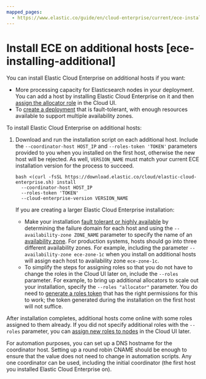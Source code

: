 ```yaml
---
mapped_pages:
  - https://www.elastic.co/guide/en/cloud-enterprise/current/ece-installing-additional.html
---
```


# Install ECE on additional hosts [ece-installing-additional]

You can install Elastic Cloud Enterprise on additional hosts if you want:

* More processing capacity for Elasticsearch nodes in your deployment. You can add a host by installing Elastic Cloud Enterprise on it and then [assign the allocator role](assign-roles-to-hosts.md) in the Cloud UI.
* To [create a deployment](create-deployment.md) that is fault-tolerant, with enough resources available to support multiple availability zones.

To install Elastic Cloud Enterprise on additional hosts:

1. Download and run the installation script on each additional host. Include the `--coordinator-host HOST_IP` and `--roles-token 'TOKEN'` parameters provided to you when you installed on the first host, otherwise the new host will be rejected. As well, `VERSION_NAME` must match your current ECE installation version for the process to succeed.

    ```
    bash <(curl -fsSL https://download.elastic.co/cloud/elastic-cloud-enterprise.sh) install
      --coordinator-host HOST_IP
      --roles-token 'TOKEN'
      --cloud-enterprise-version VERSION_NAME
    ```
    If you are creating a larger Elastic Cloud Enterprise installation:

    * Make your installation [fault tolerant or highly available](ece-ha.md) by determining the failure domain for each host and using the `--availability-zone ZONE_NAME` parameter to specify the name of an [availability zone](ece-ha.md). For production systems, hosts should go into three different availability zones. For example, including the parameter `--availability-zone ece-zone-1c` when you install on additional hosts will assign each host to availability zone `ece-zone-1c`.
    * To simplify the steps for assigning roles so that you do not have to change the roles in the Cloud UI later on, include the `--roles` parameter. For example, to bring up additional allocators to scale out your installation, specify the `--roles "allocator"` parameter. You do need to [generate a roles token](generate-roles-tokens.md) that has the right permissions for this to work; the token generated during the installation on the first host will not suffice.


After installation completes, additional hosts come online with some roles assigned to them already. If you did not specify additional roles with the `--roles` parameter, you can [assign new roles to nodes](assign-roles-to-hosts.md) in the Cloud UI later.

For automation purposes, you can set up a DNS hostname for the coordinator host. Setting up a round robin CNAME should be enough to ensure that the value does not need to change in automation scripts. Any one coordinator can be used, including the initial coordinator (the first host you installed Elastic Cloud Enterprise on).

